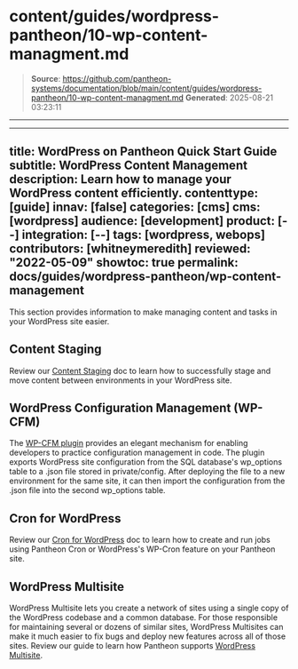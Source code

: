# content/guides/wordpress-pantheon/10-wp-content-managment.md

> **Source**: https://github.com/pantheon-systems/documentation/blob/main/content/guides/wordpress-pantheon/10-wp-content-managment.md
> **Generated**: 2025-08-21 03:23:11

---

---
title: WordPress on Pantheon Quick Start Guide
subtitle: WordPress Content Management
description: Learn how to manage your WordPress content efficiently.
contenttype: [guide]
innav: [false]
categories: [cms]
cms: [wordpress]
audience: [development]
product: [--]
integration: [--]
tags: [wordpress, webops]
contributors: [whitneymeredith]
reviewed: "2022-05-09"
showtoc: true
permalink: docs/guides/wordpress-pantheon/wp-content-management
---

This section provides information to make managing content and tasks in your WordPress site easier.

## Content Staging

Review our [Content Staging](/content-staging) doc to learn how to successfully stage and move content between environments in your WordPress site.

## WordPress Configuration Management (WP-CFM)

The [WP-CFM plugin](/guides/wordpress-configurations/wp-cfm) provides an elegant mechanism for enabling developers to practice configuration management in code. The plugin exports WordPress site configuration from the SQL database's wp_options table to a .json file stored in private/config. After deploying the file to a new environment for the same site, it can then import the configuration from the .json file into the second wp_options table.

## Cron for WordPress

Review our [Cron for WordPress](/guides/wordpress-developer/wordpress-cron) doc to learn how to create and run jobs using Pantheon Cron or WordPress's WP-Cron feature on your Pantheon site.

## WordPress Multisite

WordPress Multisite lets you create a network of sites using a single copy of the WordPress codebase and a common database. For those responsible for maintaining several or dozens of similar sites, WordPress Multisites can make it much easier to fix bugs and deploy new features across all of those sites. Review our guide to learn how Pantheon supports [WordPress Multisite](/guides/multisite/).
